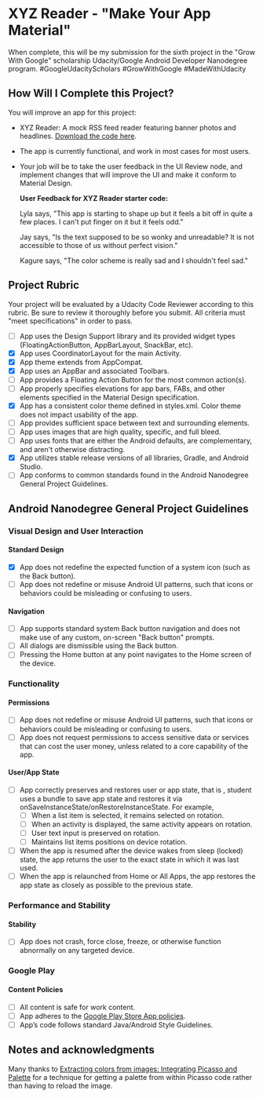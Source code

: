 # XYZ Reader - "Make Your App Material"

When complete, this will be my submission for the sixth project in the "Grow With Google" 
scholarship Udacity/Google Android Developer Nanodegree program. #GoogleUdacityScholars 
#GrowWithGoogle #MadeWithUdacity

## How Will I Complete this Project?

You will improve an app for this project:

* XYZ Reader: A mock RSS feed reader featuring banner photos and headlines. [Download the code here](https://github.com/udacity/xyz-reader-starter-code).

* The app is currently functional, and work in most cases for most users.

* Your job will be to take the user feedback in the UI Review node, and implement changes that will improve the UI and make it conform to Material Design.

  **User Feedback for XYZ Reader starter code:**
  
  Lyla says, "This app is starting to shape up but it feels a bit off in quite a few places. I can't put finger on it but it feels odd."

  Jay says, "Is the text supposed to be so wonky and unreadable? It is not accessible to those of us without perfect vision."
  
  Kagure says, "The color scheme is really sad and I shouldn't feel sad."

## Project Rubric

Your project will be evaluated by a Udacity Code Reviewer according to this rubric. Be sure to review it 
thoroughly before you submit. All criteria must "meet specifications" in order to pass. 

* [ ] App uses the Design Support library and its provided widget types (FloatingActionButton, AppBarLayout, SnackBar, etc).
* [x] App uses CoordinatorLayout for the main Activity.
* [x] App theme extends from AppCompat.
* [x] App uses an AppBar and associated Toolbars.
* [ ] App provides a Floating Action Button for the most common action(s).
* [ ] App properly specifies elevations for app bars, FABs, and other elements specified in the Material Design specification.
* [x] App has a consistent color theme defined in styles.xml. Color theme does not impact usability of the app.
* [ ] App provides sufficient space between text and surrounding elements.
* [ ] App uses images that are high quality, specific, and full bleed.
* [ ] App uses fonts that are either the Android defaults, are complementary, and aren't otherwise distracting.
* [x] App utilizes stable release versions of all libraries, Gradle, and Android Studio.
* [ ] App conforms to common standards found in the Android Nanodegree General Project Guidelines.

## Android Nanodegree General Project Guidelines

### Visual Design and User Interaction

#### Standard Design
* [x] App does not redefine the expected function of a system icon (such as the Back button).
* [ ] App does not redefine or misuse Android UI patterns, such that icons or behaviors could be misleading or confusing to users.

#### Navigation
* [ ] App supports standard system Back button navigation and does not make use of any custom, on-screen "Back button" prompts.
* [ ] All dialogs are dismissible using the Back button.
* [ ] Pressing the Home button at any point navigates to the Home screen of the device.

### Functionality

#### Permissions
* [ ] App does not redefine or misuse Android UI patterns, such that icons or behaviors could be misleading or confusing to users.
* [ ] App does not request permissions to access sensitive data or services that can cost the user money, unless related to a core capability of the app.

#### User/App State
* [ ] App correctly preserves and restores user or app state, that is , student uses a bundle to save app state and restores it via onSaveInstanceState/onRestoreInstanceState. For example,
    * [ ] When a list item is selected, it remains selected on rotation.
    * [ ] When an activity is displayed, the same activity appears on rotation.
    * [ ] User text input is preserved on rotation.
    * [ ] Maintains list items positions on device rotation.
* [ ] When the app is resumed after the device wakes from sleep (locked) state, the app returns the user to the exact state in which it was last used.
* [ ] When the app is relaunched from Home or All Apps, the app restores the app state as closely as possible to the previous state.

### Performance and Stability

#### Stability
* [ ] App does not crash, force close, freeze, or otherwise function abnormally on any targeted device.

### Google Play

#### Content Policies
* [ ] All content is safe for work content.
* [ ] App adheres to the [Google Play Store App policies](https://play.google.com/about/developer-content-policy.html).
* [ ] App’s code follows standard Java/Android Style Guidelines.

## Notes and acknowledgments

Many thanks to [Extracting colors from images: Integrating Picasso and Palette](https://medium.com/david-developer/extracting-colors-from-images-integrating-picasso-and-palette-b9ba45c9c418) 
for a technique for getting a palette from within Picasso code rather than having to reload the image.
